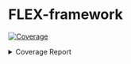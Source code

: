 # FLEX-framework 

<!-- Pytest Coverage Comment:Begin -->
<a href="https://github.com/FLEXible-FL/FLEX-framework/blob/main/README.md"><img alt="Coverage" src="https://img.shields.io/badge/Coverage-100%25-brightgreen.svg" /></a><br/><details><summary>Coverage Report </summary><table><tr><th>File</th><th>Stmts</th><th>Miss</th><th>Cover</th></tr><tbody><tr><td><b>TOTAL</b></td><td><b>76</b></td><td><b>0</b></td><td><b>100%</b></td></tr></tbody></table></details>
<!-- Pytest Coverage Comment:End -->
